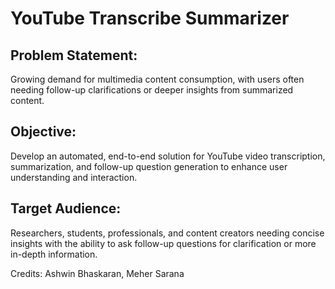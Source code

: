 # YouTube Transcribe Summarizer
## Problem Statement:
Growing demand for multimedia content consumption, with users often needing follow-up clarifications or deeper insights from summarized content.
## Objective:
Develop an automated, end-to-end solution for YouTube video transcription, summarization, and follow-up question generation to enhance user understanding and interaction.
## Target Audience:
Researchers, students, professionals, and content creators needing concise insights with the ability to ask follow-up questions for clarification or more in-depth information.

Credits:
        Ashwin Bhaskaran,
        Meher Sarana
